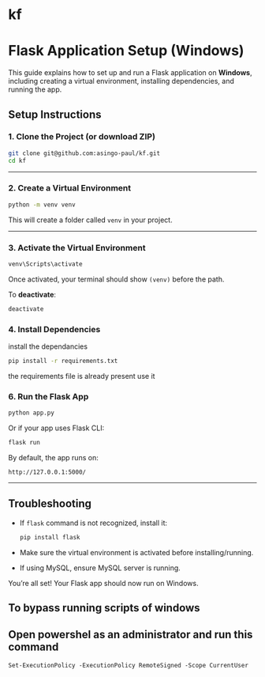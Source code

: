 # kf

# Flask Application Setup (Windows)

This guide explains how to set up and run a Flask application on **Windows**, including creating a virtual environment, installing dependencies, and running the app.


##  Setup Instructions

### 1. Clone the Project (or download ZIP)
```bash
git clone git@github.com:asingo-paul/kf.git
cd kf
````

---

### 2. Create a Virtual Environment

```bash
python -m venv venv
```

This will create a folder called `venv` in your project.

---

### 3. Activate the Virtual Environment

```bash
venv\Scripts\activate
```

Once activated, your terminal should show `(venv)` before the path.

To **deactivate**:

```bash
deactivate
```

### 4. Install Dependencies

install the dependancies

```bash
pip install -r requirements.txt
```
the requirements file is already present use it

### 6. Run the Flask App

```bash
python app.py
```

Or if your app uses Flask CLI:

```bash
flask run
```

By default, the app runs on:

```
http://127.0.0.1:5000/
```

---

##  Troubleshooting

* If `flask` command is not recognized, install it:

  ```bash
  pip install flask
  ```
* Make sure the virtual environment is activated before installing/running.
* If using MySQL, ensure MySQL server is running.

You’re all set! Your Flask app should now run on Windows.

## To bypass running scripts of windows

## Open powershel as an administrator and run this command
   
    Set-ExecutionPolicy -ExecutionPolicy RemoteSigned -Scope CurrentUser
